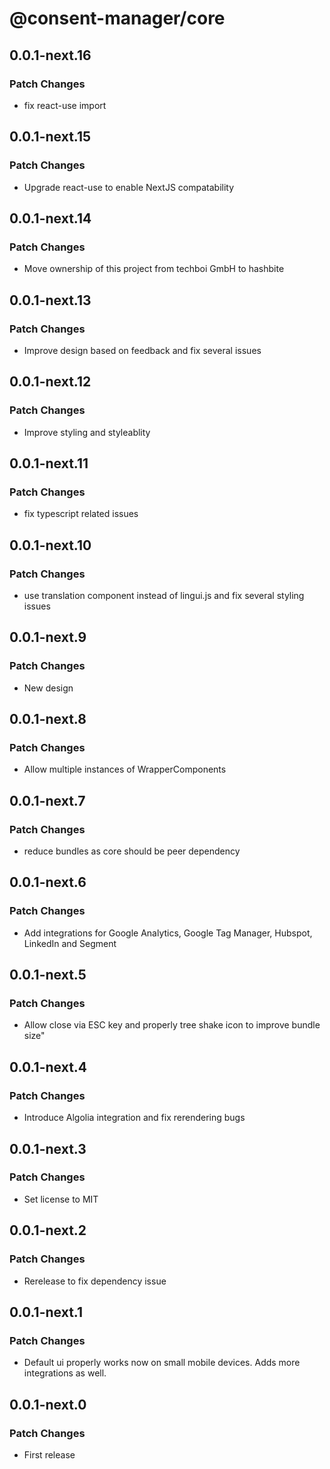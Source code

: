 # @consent-manager/core

## 0.0.1-next.16

### Patch Changes

- fix react-use import

## 0.0.1-next.15

### Patch Changes

- Upgrade react-use to enable NextJS compatability

## 0.0.1-next.14

### Patch Changes

- Move ownership of this project from techboi GmbH to hashbite

## 0.0.1-next.13

### Patch Changes

- Improve design based on feedback and fix several issues

## 0.0.1-next.12

### Patch Changes

- Improve styling and styleablity

## 0.0.1-next.11

### Patch Changes

- fix typescript related issues

## 0.0.1-next.10

### Patch Changes

- use translation component instead of lingui.js and fix several styling issues

## 0.0.1-next.9

### Patch Changes

- New design

## 0.0.1-next.8

### Patch Changes

- Allow multiple instances of WrapperComponents

## 0.0.1-next.7

### Patch Changes

- reduce bundles as core should be peer dependency

## 0.0.1-next.6

### Patch Changes

- Add integrations for Google Analytics, Google Tag Manager, Hubspot, LinkedIn and Segment

## 0.0.1-next.5

### Patch Changes

- Allow close via ESC key and properly tree shake icon to improve bundle size"

## 0.0.1-next.4

### Patch Changes

- Introduce Algolia integration and fix rerendering bugs

## 0.0.1-next.3

### Patch Changes

- Set license to MIT

## 0.0.1-next.2

### Patch Changes

- Rerelease to fix dependency issue

## 0.0.1-next.1

### Patch Changes

- Default ui properly works now on small mobile devices. Adds more integrations as well.

## 0.0.1-next.0

### Patch Changes

- First release
